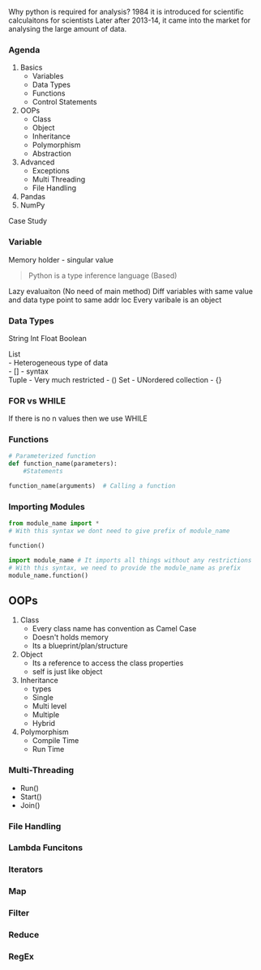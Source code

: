 Why python is required for analysis?
1984 it is introduced for scientific calculaitons for scientists
Later after 2013-14, it came into the market for analysing the large amount of data.

### Agenda 
1. Basics
    - Variables
    - Data Types
    - Functions
    - Control Statements
2. OOPs
    - Class
    - Object
    - Inheritance
    - Polymorphism
    - Abstraction
3. Advanced 
    - Exceptions
    - Multi Threading
    - File Handling
4. Pandas
5. NumPy

Case Study



### Variable 
Memory holder - singular value  

>Python is a type inference language (Based)  

Lazy evaluaiton  (No need of main method)
Diff variables with same value and data type point to same addr loc
Every varibale is an object


### Data Types
String
Int
Float
Boolean

List  
    - Heterogeneous type of data  
    - [] - syntax  
Tuple
    - Very much restricted
    - ()
Set
    - UNordered collection
    - {}

### FOR vs WHILE  
If there is no n values then we use WHILE


### Functions
```py
# Parameterized function
def function_name(parameters):
    #Statements

function_name(arguments)  # Calling a function
```



### Importing Modules
```py
from module_name import *
# With this syntax we dont need to give prefix of module_name

function()

import module_name # It imports all things without any restrictions
# With this syntax, we need to provide the module_name as prefix
module_name.function()

```

## OOPs
1. Class
    - Every class name has convention as Camel Case
    - Doesn't holds memory
    - Its a blueprint/plan/structure
2. Object 
    - Its a reference to access the class properties
    - self is just like object 
3. Inheritance
    - types
    - Single
    - Multi level
    - Multiple
    - Hybrid
4. Polymorphism
    - Compile Time
    - Run Time


### Multi-Threading
- Run()
- Start()
- Join()

### File Handling

### Lambda Funcitons

### Iterators

### Map

### Filter

### Reduce

### RegEx